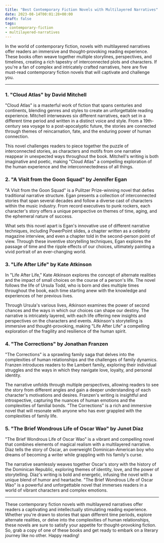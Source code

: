 ```yaml
---
title: "Best Contemporary Fiction Novels with Multilayered Narratives"
date: 2023-08-14T00:01:28+00:00
draft: false
tags:
- contemporary-fiction
- multilayered-narratives
---
```


In the world of contemporary fiction, novels with multilayered narratives offer readers an immersive and thought-provoking reading experience. These books often weave together multiple storylines, perspectives, and timelines, creating a rich tapestry of interconnected plots and characters. If you're a fan of complex and intricately crafted narratives, here are five must-read contemporary fiction novels that will captivate and challenge you.

---

### 1. "Cloud Atlas" by David Mitchell

"Cloud Atlas" is a masterful work of fiction that spans centuries and continents, blending genres and styles to create an unforgettable reading experience. Mitchell interweaves six different narratives, each set in a different time period and written in a distinct voice and style. From a 19th-century sea voyage to a post-apocalyptic future, the stories are connected through themes of reincarnation, fate, and the enduring power of human connection.

This novel challenges readers to piece together the puzzle of interconnected stories, as characters and motifs from one narrative reappear in unexpected ways throughout the book. Mitchell's writing is both imaginative and poetic, making "Cloud Atlas" a compelling exploration of the human experience and the interconnectedness of all things.

### 2. "A Visit from the Goon Squad" by Jennifer Egan

"A Visit from the Goon Squad" is a Pulitzer Prize-winning novel that defies traditional narrative structure. Egan presents a collection of interconnected stories that span several decades and follow a diverse cast of characters within the music industry. From record executives to punk rockers, each character's story offers a unique perspective on themes of time, aging, and the ephemeral nature of success.

What sets this novel apart is Egan's innovative use of different narrative techniques, including PowerPoint slides, a chapter written as a celebrity magazine interview, and even a chapter told in the second-person point of view. Through these inventive storytelling techniques, Egan explores the passage of time and the ripple effects of our choices, ultimately painting a vivid portrait of an ever-changing world.

### 3. "Life After Life" by Kate Atkinson

In "Life After Life," Kate Atkinson explores the concept of alternate realities and the impact of small choices on the course of a person's life. The novel follows the life of Ursula Todd, who is born and dies multiple times throughout the book, each time starting anew with the knowledge and experiences of her previous lives.

Through Ursula's various lives, Atkinson examines the power of second chances and the ways in which our choices can shape our destiny. The narrative is intricately layered, with each life offering new insights and perspectives on the characters and events. Atkinson's storytelling is immersive and thought-provoking, making "Life After Life" a compelling exploration of the fragility and resilience of the human spirit.

### 4. "The Corrections" by Jonathan Franzen

"The Corrections" is a sprawling family saga that delves into the complexities of human relationships and the challenges of family dynamics. Franzen introduces readers to the Lambert family, exploring their individual struggles and the ways in which they navigate love, loyalty, and personal identity.

The narrative unfolds through multiple perspectives, allowing readers to see the story from different angles and gain a deeper understanding of each character's motivations and desires. Franzen's writing is insightful and introspective, capturing the nuances of human emotions and the complexities of familial bonds. "The Corrections" is a rich and immersive novel that will resonate with anyone who has ever grappled with the complexities of family life.

### 5. "The Brief Wondrous Life of Oscar Wao" by Junot Díaz

"The Brief Wondrous Life of Oscar Wao" is a vibrant and compelling novel that combines elements of magical realism with a multilayered narrative. Díaz tells the story of Oscar, an overweight Dominican-American boy who dreams of becoming a writer while grappling with his family's curse.

The narrative seamlessly weaves together Oscar's story with the history of the Dominican Republic, exploring themes of identity, love, and the power of storytelling. Díaz's writing is bold and energetic, infusing the novel with a unique blend of humor and heartache. "The Brief Wondrous Life of Oscar Wao" is a powerful and unforgettable novel that immerses readers in a world of vibrant characters and complex emotions.

---

These contemporary fiction novels with multilayered narratives offer readers a captivating and intellectually stimulating reading experience. Whether you're drawn to stories that span different time periods, explore alternate realities, or delve into the complexities of human relationships, these novels are sure to satisfy your appetite for thought-provoking fiction. So, grab a copy of one of these books and get ready to embark on a literary journey like no other. Happy reading!